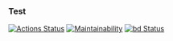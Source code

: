 ### Test
[![Actions Status](https://github.com/ponomnick/frontend-project-lvl1/workflows/hexlet-check/badge.svg)](https://github.com/ponomnick/frontend-project-lvl1/actions)
[![Maintainability](https://api.codeclimate.com/v1/badges/dffe4c6d8d29328625a8/maintainability)](https://codeclimate.com/github/ponomnick/frontend-project-lvl1/maintainability)
[![bd Status](https://github.com/ponomnick/frontend-project-lvl1/actions/workflows/linter.yml/badge.svg)](https://github.com/ponomnick/frontend-project-lvl1/actions/workflows/linter.yml)
